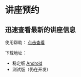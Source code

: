 # 讲座预约
## 迅速查看最新的讲座信息

使用帮助：
[点击查看]("help.md")

下载地址：
- 稳定版 [Android]("https://www.lanzous.com/i2s7src")
- 测试版（仍在开发）
